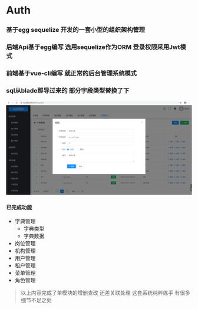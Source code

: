 # Auth 

### 基于egg sequelize 开发的一套小型的组织架构管理

### 后端Api基于egg编写 选用sequelize作为ORM 登录权限采用Jwt模式 
### 前端基于vue-cli编写 就正常的后台管理系统模式
### sql从blade那导过来的 部分字段类型替换了下
![Image](https://github.com/Tanzhiling/egg-admin/blob/master/assets/bg.jpg)


#### 已完成功能
+ 字典管理
  + 字典类型
  + 字典数据
+ 岗位管理
+ 机构管理
+ 用户管理
+ 租户管理
+ 菜单管理
+ 角色管理

>以上内容完成了单模块的增删查改 还差关联处理 这套系统纯粹练手 有很多细节不足之处